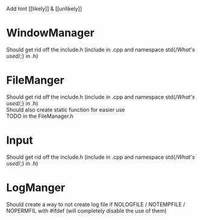 Add hint [[likely]] & [[unlikely]] 
# WindowManager
Should get rid off the include.h (include in .cpp and namespace std{/*What's used*/;} in .h)
# FileManger
Should get rid off the include.h (include in .cpp and namespace std{/*What's used*/;} in .h)\
Should also create static function for easier use\
TODO in the FileManager.h
# Input
Should get rid off the include.h (include in .cpp and namespace std{/*What's used*/;} in .h)
# LogManger
Should create a way to not create log file if NOLOGFILE / NOTEMPFILE / NOPERMFIL with #ifdef (will completely disable the use of them)
